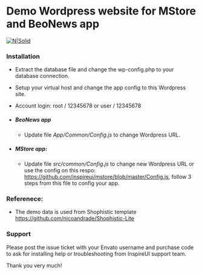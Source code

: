 # Demo Wordpress website for MStore and BeoNews app
[![N|Solid](http://news.inspireui.com/wp-content/uploads/2017/06/powerbuy-1.png)](http://inspireUI.com)

### Installation
-   Extract the database file and change the wp-config.php to your database connection.
-   Setup your virtual host and change the app config to this Wordpress site.
-   Account login: root / 12345678 or user / 12345678

- ##### BeoNews app
    - Update file *App/Common/Config.js* to change Wordpress URL.

-   ##### MStore app:
    -   Update file *src/common/Config.js* to change new Wordpress URL or use the config on this respo: https://github.com/inspireui/mstore/blob/master/Config.js, follow 3 steps from this file to config your app.
    
### Referenece:
- The demo data is used from Shophistic template https://github.com/nicoandrade/Shophistic-Lite

### Support
Please post the issue ticket with your Envato username and purchase code to ask for installing help or troubleshooting from InspireUI support team.
        
Thank you very much!


